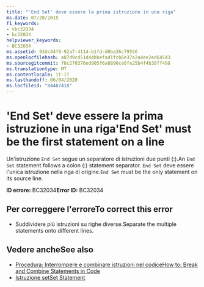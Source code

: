 ```yaml
---
title: "'End Set' deve essere la prima istruzione in una riga"
ms.date: 07/20/2015
f1_keywords:
- vbc32034
- bc32034
helpviewer_keywords:
- BC32034
ms.assetid: 93dc44f9-92a7-4114-b1fd-d0ba36c79556
ms.openlocfilehash: a87d9cd51d44bbefad1fcb6e37a2a4ee2ed64543
ms.sourcegitcommit: f8c270376ed905f6a8896ce0fe25b4f4b38ff498
ms.translationtype: MT
ms.contentlocale: it-IT
ms.lasthandoff: 06/04/2020
ms.locfileid: "84407418"
---
```

# <a name="end-set-must-be-the-first-statement-on-a-line"></a><span data-ttu-id="0f8cf-102">'End Set' deve essere la prima istruzione in una riga</span><span class="sxs-lookup"><span data-stu-id="0f8cf-102">'End Set' must be the first statement on a line</span></span>
<span data-ttu-id="0f8cf-103">Un'istruzione `End Set` segue un separatore di istruzioni due punti (:).</span><span class="sxs-lookup"><span data-stu-id="0f8cf-103">An `End Set` statement follows a colon (:) statement separator.</span></span> <span data-ttu-id="0f8cf-104">`End Set` deve essere l'unica istruzione nella riga di origine.</span><span class="sxs-lookup"><span data-stu-id="0f8cf-104">`End Set` must be the only statement on its source line.</span></span>  
  
 <span data-ttu-id="0f8cf-105">**ID errore:** BC32034</span><span class="sxs-lookup"><span data-stu-id="0f8cf-105">**Error ID:** BC32034</span></span>  
  
## <a name="to-correct-this-error"></a><span data-ttu-id="0f8cf-106">Per correggere l'errore</span><span class="sxs-lookup"><span data-stu-id="0f8cf-106">To correct this error</span></span>  
  
- <span data-ttu-id="0f8cf-107">Suddividere più istruzioni su righe diverse.</span><span class="sxs-lookup"><span data-stu-id="0f8cf-107">Separate the multiple statements onto different lines.</span></span>  
  
## <a name="see-also"></a><span data-ttu-id="0f8cf-108">Vedere anche</span><span class="sxs-lookup"><span data-stu-id="0f8cf-108">See also</span></span>

- [<span data-ttu-id="0f8cf-109">Procedura: Interrompere e combinare istruzioni nel codice</span><span class="sxs-lookup"><span data-stu-id="0f8cf-109">How to: Break and Combine Statements in Code</span></span>](../programming-guide/program-structure/how-to-break-and-combine-statements-in-code.md)
- [<span data-ttu-id="0f8cf-110">Istruzione set</span><span class="sxs-lookup"><span data-stu-id="0f8cf-110">Set Statement</span></span>](../language-reference/statements/set-statement.md)
